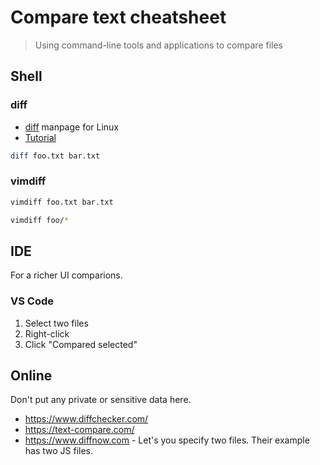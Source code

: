 # Compare text cheatsheet
> Using command-line tools and applications to compare files

## Shell

### diff

- [diff](https://ss64.com/bash/diff.html) manpage for Linux 
- [Tutorial](https://www.computerhope.com/unix/udiff.htm)

```sh
diff foo.txt bar.txt
```

### vimdiff

```sh
vimdiff foo.txt bar.txt
```

```sh
vimdiff foo/*
```

## IDE

For a richer UI comparions.

### VS Code

1. Select two files
2. Right-click
3. Click "Compared selected"


## Online

Don't put any private or sensitive data here.

- https://www.diffchecker.com/
- https://text-compare.com/
- https://www.diffnow.com - Let's you specify two files. Their example has two JS files.
<!--stackedit_data:
eyJoaXN0b3J5IjpbMTU4MDE5OTYxNV19
-->